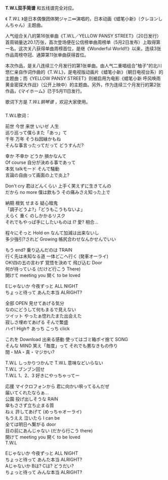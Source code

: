 

**T.W.L双手简谱** 和五线谱完全对应。  

《 _T.W.L_ 》是日本偶像团体関ジャニ∞演唱的，日本动画《蜡笔小新》（クレヨンしんちゃん）主题曲。

人气组合关八的第16张单曲《T.W.L／YELLOW PANSY
STREET》（20日发行）首周销量达20.1万张，首次登场便在公信榜单曲周榜单（5月2日发布）上取得第一名。这次关八获得单曲周榜首位，是继《Wonderful
World!!》以来，连续3张作品周榜夺冠、通算第11张单曲获得首位。

本次作品，是关八连续三个月发行的第1张单曲。由人气二重唱组合"柚子"的北川悠仁亲自作词作曲的《T.W.L》，是电视版动画片《蜡笔小新》（朝日电视台系）的主题曲；而《YELLOW
PANSY STREET》则被启用为电影《蜡笔小新 呼风唤雨
黄金密探大作战》（公开上映中）的主题曲。另外，作为连续三个月发行的第2张作品，《マイホーム》已于5月11日发行。

歌词下方是 _T.W.L钢琴谱_ ，欢迎大家使用。

###  
T.W.L歌词：

  
前世 今世 来世 いいゼ 人生  
巡り巡って僕らまた「あっ」て  
千年 万年 そうね因縁かもね  
そんな事言ったってだって どうすんだ?

幸か 不幸か どうか 損かなんて  
Of course 自分が決める事であって  
本気 talkモード そんで騒動  
言論の自由って画面の上で炎上?

Don't cry 君はどんくらい 上手く笑えずに生きてんの  
だから no more 僕は飲もう その痛みさえ知った上で

納期 根気 せまる 疑心暗鬼  
「調子どうよ?」「どうもこうもないよ」  
えらく 重く のしかかるリスク  
それでもやっぱ手にしたいものは I? 愛? 相合…

程々にそっと Hold on なんて加減は出来ないし  
多少強引?されど Growing 帳尻合わせなんかせんでいい

もう end? 乗り込んだのは TRAIN  
行く先は未知なる道 一体どこへ行く (発車オーライ)  
OK!四の五の言わず 覚悟を決めて 飛び込む Door  
何が待っている (だけど行こう There)  
開けて meeting you 開く to be loved

Eじゃないか 今夜ずっと ALL NIGHT  
ちょっと待って あんた本当 ALRIGHT?

全部 OPEN 見せてあげる気分  
なのにどうして何もまるで見えない  
ツイット やったぁ惚れたまた出会えた  
寂しさ埋めてあげる そんで繁盛  
ハイ! High↑ あっち こっち click

これを Download 出来る感動 使ってはゴミ箱ポイ捨て SONG  
そんな MIND 笑え「毎度」って それでも悪なきもの作り  
間・MA・真・マジかい?

T.W.L しっかりつかんで T.W.L 意味などいらない  
T.W.L ブンブン回せ  
T.W.L 1、2、3 好きにやっちゃってー

応援 マイクロフォンから 君に向かい唄ってるんだぜ  
届いてくれたならぁ…  
公園 投げ出しそうな RAIN  
傘もささず立ち止まる質  
ねぇ 許してあげて (めっちゃオーライ)  
もうええ 泣いたら I can be  
全ては明日へ繋がる door  
目の前にあんじゃない (だから行こう there)  
開けて meeting you 開く to be loved  
T.W.L

Eじゃないか 今夜ずっと ALL NIGHT  
ちょっと待って あんた本当 ALRIGHT?  
Aじゃないか Bは? Cは? どうだい?  
ちょっと待って みんな本当 ALRIGHT?

  
  

